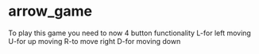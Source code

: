 # arrow_game
To play this game you need to now 4 button functionality
L-for left moving
U-for up moving
R-to move right
D-for moving down
